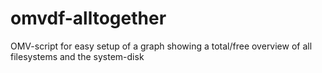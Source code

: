 omvdf-alltogether
=================

OMV-script for easy setup of a graph showing a total/free overview of all filesystems
and the system-disk